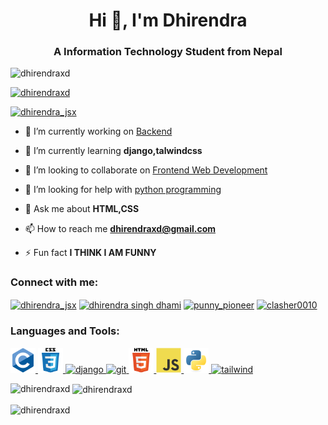 <h1 align="center">Hi 👋, I'm Dhirendra</h1>
<h3 align="center"> A Information Technology Student from Nepal</h3>

<p align="left"> <img src="https://komarev.com/ghpvc/?username=dhirendraxd&label=Profile%20views&color=0e75b6&style=flat" alt="dhirendraxd" /> </p>

<p align="left"> <a href="https://github.com/ryo-ma/github-profile-trophy"><img src="https://github-profile-trophy.vercel.app/?username=dhirendraxd" alt="dhirendraxd" /></a> </p>

<p align="left"> <a href="https://twitter.com/dhirendra_jsx" target="blank"><img src="https://img.shields.io/twitter/follow/dhirendra_jsx?logo=twitter&style=for-the-badge" alt="dhirendra_jsx" /></a> </p>

- 🔭 I’m currently working on [Backend](https://github.com/dhirendraxd/Django..git)

- 🌱 I’m currently learning **django,talwindcss**

- 👯 I’m looking to collaborate on [Frontend Web Development](https://github.com/dhirendraxd/Frontend-Project.git)

- 🤝 I’m looking for help with [python programming](https://github.com/dhirendraxd/Django..git)

- 💬 Ask me about **HTML,CSS**

- 📫 How to reach me **dhirendraxd@gmail.com**

- ⚡ Fun fact **I THINK I AM FUNNY**

<h3 align="left">Connect with me:</h3>
<p align="left">
<a href="https://twitter.com/dhirendra_jsx" target="blank"><img align="center" src="https://raw.githubusercontent.com/rahuldkjain/github-profile-readme-generator/master/src/images/icons/Social/twitter.svg" alt="dhirendra_jsx" height="30" width="40" /></a>
<a href="https://linkedin.com/in/dhirendra singh dhami" target="blank"><img align="center" src="https://raw.githubusercontent.com/rahuldkjain/github-profile-readme-generator/master/src/images/icons/Social/linked-in-alt.svg" alt="dhirendra singh dhami" height="30" width="40" /></a>
<a href="https://instagram.com/punny_pioneer" target="blank"><img align="center" src="https://raw.githubusercontent.com/rahuldkjain/github-profile-readme-generator/master/src/images/icons/Social/instagram.svg" alt="punny_pioneer" height="30" width="40" /></a>
<a href="https://discord.gg/clasher0010" target="blank"><img align="center" src="https://raw.githubusercontent.com/rahuldkjain/github-profile-readme-generator/master/src/images/icons/Social/discord.svg" alt="clasher0010" height="30" width="40" /></a>
</p>

<h3 align="left">Languages and Tools:</h3>
<p align="left"> <a href="https://www.cprogramming.com/" target="_blank" rel="noreferrer"> <img src="https://raw.githubusercontent.com/devicons/devicon/master/icons/c/c-original.svg" alt="c" width="40" height="40"/> </a> <a href="https://www.w3schools.com/css/" target="_blank" rel="noreferrer"> <img src="https://raw.githubusercontent.com/devicons/devicon/master/icons/css3/css3-original-wordmark.svg" alt="css3" width="40" height="40"/> </a> <a href="https://www.djangoproject.com/" target="_blank" rel="noreferrer"> <img src="https://cdn.worldvectorlogo.com/logos/django.svg" alt="django" width="40" height="40"/> </a> <a href="https://git-scm.com/" target="_blank" rel="noreferrer"> <img src="https://www.vectorlogo.zone/logos/git-scm/git-scm-icon.svg" alt="git" width="40" height="40"/> </a> <a href="https://www.w3.org/html/" target="_blank" rel="noreferrer"> <img src="https://raw.githubusercontent.com/devicons/devicon/master/icons/html5/html5-original-wordmark.svg" alt="html5" width="40" height="40"/> </a> <a href="https://developer.mozilla.org/en-US/docs/Web/JavaScript" target="_blank" rel="noreferrer"> <img src="https://raw.githubusercontent.com/devicons/devicon/master/icons/javascript/javascript-original.svg" alt="javascript" width="40" height="40"/> </a> <a href="https://www.python.org" target="_blank" rel="noreferrer"> <img src="https://raw.githubusercontent.com/devicons/devicon/master/icons/python/python-original.svg" alt="python" width="40" height="40"/> </a> <a href="https://tailwindcss.com/" target="_blank" rel="noreferrer"> <img src="https://www.vectorlogo.zone/logos/tailwindcss/tailwindcss-icon.svg" alt="tailwind" width="40" height="40"/> </a> </p>

<p><img align="left" src="https://github-readme-stats.vercel.app/api/top-langs?username=dhirendraxd&show_icons=true&locale=en&layout=compact" alt="dhirendraxd" /></p>

<p>&nbsp;<img align="center" src="https://github-readme-stats.vercel.app/api?username=dhirendraxd&show_icons=true&locale=en" alt="dhirendraxd" /></p>

<p><img align="center" src="https://github-readme-streak-stats.herokuapp.com/?user=dhirendraxd&" alt="dhirendraxd" /></p>

